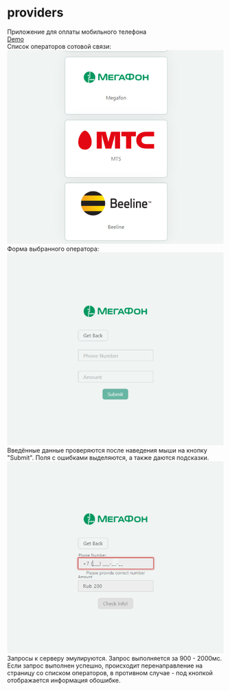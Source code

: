 # providers
Приложение для оплаты мобильного телефона<br>
[Demo](http://bravedevs.epizy.com/ "Demo") <br>
Список операторов сотовой связи:<br>
![Providers](https://raw.githubusercontent.com/shelchkov/providers/master/examples/providers.PNG)<br>
Форма выбранного оператора:<br>
![Megafon](https://raw.githubusercontent.com/shelchkov/providers/master/examples/megafon.PNG)<br>
Введённые данные проверяются после наведения мыши на кнопку "Submit". Поля с ошибками выделяются, а также даются подсказки.<br>
![Error](https://raw.githubusercontent.com/shelchkov/providers/master/examples/error.PNG)<br>
Запросы к серверу эмулируются. Запрос выполняется за 900 - 2000мс. Если запрос выполнен успешно, происходит перенаправление на страницу со списком операторов, в противном случае - под кнопкой отображается информация обошибке.
